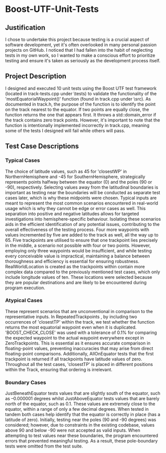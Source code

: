 
# Boost-UTF-Unit-Tests

## Justification
I chose to undertake this project because testing is a crucial aspect of software development, yet it's often overlooked in many personal passion projects on GitHub.
I noticed that I had fallen into the habit of neglecting tests in my own work, so I wanted to make a conscious effort to prioritize testing and ensure it's taken as seriously as the development process itself.

## Project Description
I designed and executed 10 unit tests using the Boost UTF test framework (located in track-tests.cpp under \tests) to validate the functionality of the 'mostEquatorialWaypoint()' function (found in track.cpp under \src). As documented in track.h, the purpose of the function is to identify the point on the track nearest to the equator. If two points are equally close, the function returns the one that appears first. It throws a std::domain_error if the track contains zero track points. However, it's important to note that the function is intentionally implemented incorrectly in track.cpp, meaning some of the tests I designed will fail while others will pass.


## Test Case Descriptions
### Typical Cases
The choice of latitude values, such as 45 for 'closestWP' in NorthernHemisphere and -45 for SouthernHemisphere, strategically represents points halfway between the equator (0) and the poles (90 or -90), respectively. Selecting values away from the latitudinal boundaries is important as testing near the boundaries will be conducted as separate test cases later, which is why these midpoints were chosen. Typical inputs are meant to represent the most common scenarios encountered in real-world usage which is why they cannot be edge or error cases as well. This separation into positive and negative latitudes allows for targeted investigations into hemisphere-specific behaviour. Isolating these scenarios aids in the efficient identification of any potential issues, contributing to the overall effectiveness of the testing process. Four more waypoints with values incremented by five are added to the track as well, all the way up to 65. Five trackpoints are utilised to ensure that one trackpoint lies precisely in the middle, a scenario not possible with four or two points. However, employing only three waypoints would be insufficient, and while testing every conceivable value is impractical, maintaining a balance between thoroughness and efficiency is essential for ensuring robustness. RealWorldLocation is created as the trackpoints within contain more complex data compared to the previously mentioned test cases, which only include longitude values of ten. These locations were selected because they are popular destinations and are likely to be encountered during program execution.

### Atypical Cases
These represent scenarios that are unconventional in comparison to the representative inputs. In RepeatedTrackpoints , by including two occurrences of 'closestTP' within the track, we test whether the function returns the most equatorial waypoint even when it is duplicated. 'BOOST_CHECK_CLOSE' was used with a tolerance of 0.1% for comparing the expected waypoint to the actual waypoint everywhere except in ZeroTrackpoints. This is essential as it ensures accurate comparison in floating-point values, preventing inaccuracies that may arise from direct floating-point comparisons. Additionally, AllOnEquator tests that the first trackpoint is returned if all trackpoints have latitude values of zero. Throughout all the test cases, 'closestTP' is placed in different positions within the Track, ensuring that ordering is irrelevant.

### Boundary Cases
JustBeneathEquator tests values that are slightly south of the equator, such as –0.000001 degrees whilst JustAboveEquator tests values that are barely north of the equator, such as 0.1. These values are extremely close to the equator, within a range of only a few decimal degrees. When tested in tandem both cases help identify that the equator is correctly in place (has a latitude of zero).
Initially, testing near the poles (90 and -90 degrees) was considered; however, due to constraints in the existing codebase, values above 90 and below -90 were not accepted as valid inputs. When attempting to test values near these boundaries, the program encountered errors that prevented meaningful testing. As a result, these pole-boundary tests were omitted from the test suite.

